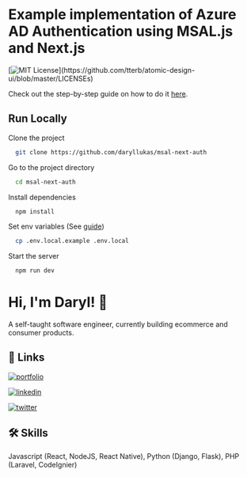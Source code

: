 
# Example implementation of Azure AD Authentication using MSAL.js and Next.js

[![MIT License](https://img.shields.io/apm/l/atomic-design-ui.svg?)](https://github.com/tterb/atomic-design-ui/blob/master/LICENSEs)

Check out the step-by-step guide on how to do it [here](https://www.daryllukas.me/azure-ad-authentication-using-msal-and-nextjs-react/).


## Run Locally

Clone the project

```bash
  git clone https://github.com/daryllukas/msal-next-auth
```

Go to the project directory

```bash
  cd msal-next-auth
```

Install dependencies

```bash
  npm install
```

Set env variables (See [guide](https://www.daryllukas.me/azure-ad-authentication-using-msal-and-nextjs-react/))

```bash
  cp .env.local.example .env.local
```


Start the server

```bash
  npm run dev
```

  
# Hi, I'm Daryl! 👋

  A self-taught software engineer, currently building ecommerce and consumer products.
## 🔗 Links
[![portfolio](https://img.shields.io/badge/my_portfolio-543DE0?style=for-the-badge&logo=polywork&logoColor=white)](https://changelog.daryllukas.me/)

[![linkedin](https://img.shields.io/badge/linkedin-0A66C2?style=for-the-badge&logo=linkedin&logoColor=white)](https://www.linkedin.com/in/daryllukas/)

[![twitter](https://img.shields.io/badge/twitter-1DA1F2?style=for-the-badge&logo=twitter&logoColor=white)](https://twitter.com/daryllukas/)

  
## 🛠 Skills
Javascript (React, NodeJS, React Native), Python (Django, Flask), PHP (Laravel, CodeIgnier)

  